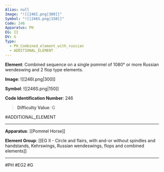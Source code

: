 ```yaml
---
Alias: null
Image: "![[246I.png|300]]"
Symbol: "![[246S.png|150]]"
Code: 246
Apparatus: PH
EG: II
DV: G
Type:
  - PH_Combined_element_with_russian
  - ADDITIONAL_ELEMENT
---
```

**Element**: Combined sequence on a single pommel of 1080° or more Russian wendeswing and 2 flop type elements.

**Image**:
![[246I.png|300]]

**Symbol**:
![[246S.png|150]]

**Code Identification Number**: 246

>**Difficulty Value**: G

#ADDITIONAL_ELEMENT
___
**Apparatus**: [[Pommel Horse]]

**Element Group**: [[EG II - Circle and flairs, with and-or without spindles and handstands, Kehrswings, Russian wendeswings, flops and combined elements]]
___
#PH #EG2 #G

